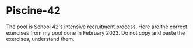 # Piscine-42

The pool is School 42's intensive recruitment process.
Here are the correct exercises from my pool done in February 2023.
Do not copy and paste the exercises, understand them.
